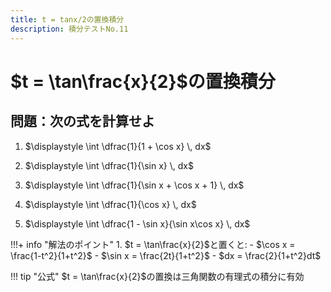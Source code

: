 ```yaml
---
title: t = tanx/2の置換積分
description: 積分テストNo.11
---
```


# $t = \tan\frac{x}{2}$の置換積分

## 問題：次の式を計算せよ

1. $\displaystyle \int \dfrac{1}{1 + \cos x} \, dx$

2. $\displaystyle \int \dfrac{1}{\sin x} \, dx$

3. $\displaystyle \int \dfrac{1}{\sin x + \cos x + 1} \, dx$

4. $\displaystyle \int \dfrac{1}{\cos x} \, dx$

5. $\displaystyle \int \dfrac{1 - \sin x}{\sin x\cos x} \, dx$

!!!+ info "解法のポイント"
    1. $t = \tan\frac{x}{2}$と置くと:
    - $\cos x = \frac{1-t^2}{1+t^2}$
    - $\sin x = \frac{2t}{1+t^2}$
    - $dx = \frac{2}{1+t^2}dt$

!!! tip "公式"
    $t = \tan\frac{x}{2}$の置換は三角関数の有理式の積分に有効